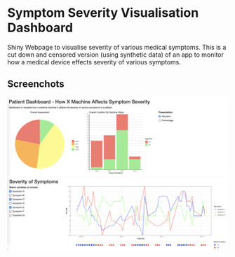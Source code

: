 # Symptom Severity Visualisation Dashboard

Shiny Webpage to visualise severity of various medical symptoms. This is a cut down and censored version (using synthetic data) of an app to monitor how a medical device effects severity of various symptoms.

## Screenchots

![](image1.png)
![](image2.png)
